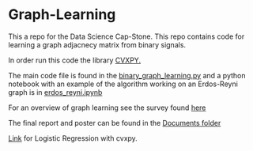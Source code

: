 # Graph-Learning
This a repo for the Data Science Cap-Stone.
This repo contains code for learning a graph adjacnecy matrix from binary signals.

In order run this code the library [CVXPY.](https://www.cvxpy.org/install/) 

The main code file is found in the [binary_graph_learning.py](https://github.com/SkipMoses/Graph-Learning/blob/main/Code/binary_graph_learning/binary_graph_learning.py) and a python notebook with an example of the algorithm working on an Erdos-Reyni graph is in [erdos_reyni.ipynb](https://github.com/SkipMoses/Graph-Learning/blob/main/Code/binary_graph_learning/erdos_reyni.ipynb)

For an overview of graph learning see the survey found [here](https://ieeexplore.ieee.org/abstract/document/9416834)

The final report and poster can be found in the [Documents folder](https://github.com/SkipMoses/Graph-Learning/tree/main/Documents)

[Link](https://i-systems.github.io/teaching/ML/iNotes/06_Logistic_Regression.html
) for Logistic Regression with cvxpy.


